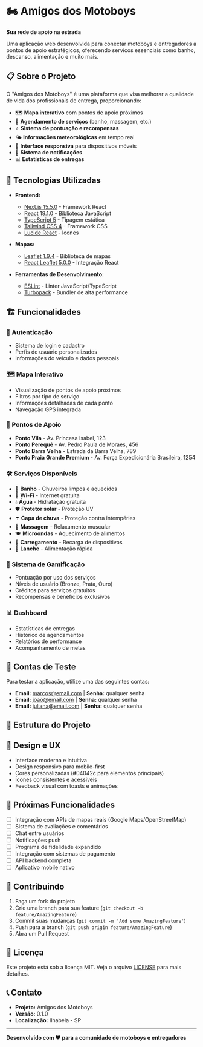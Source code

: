 
# 🏍️ Amigos dos Motoboys

**Sua rede de apoio na estrada**

Uma aplicação web desenvolvida para conectar motoboys e entregadores a pontos de apoio estratégicos, oferecendo serviços essenciais como banho, descanso, alimentação e muito mais.

## 📋 Sobre o Projeto

O "Amigos dos Motoboys" é uma plataforma que visa melhorar a qualidade de vida dos profissionais de entrega, proporcionando:

- 🗺️ **Mapa interativo** com pontos de apoio próximos
- 🚿 **Agendamento de serviços** (banho, massagem, etc.)
- ⭐ **Sistema de pontuação e recompensas**
- 🌤️ **Informações meteorológicas** em tempo real
- 📱 **Interface responsiva** para dispositivos móveis
- 🔔 **Sistema de notificações**
- 📊 **Estatísticas de entregas**

## 🚀 Tecnologias Utilizadas

- **Frontend:**
  - [Next.js 15.5.0](https://nextjs.org/) - Framework React
  - [React 19.1.0](https://reactjs.org/) - Biblioteca JavaScript
  - [TypeScript 5](https://www.typescriptlang.org/) - Tipagem estática
  - [Tailwind CSS 4](https://tailwindcss.com/) - Framework CSS
  - [Lucide React](https://lucide.dev/) - Ícones

- **Mapas:**
  - [Leaflet 1.9.4](https://leafletjs.com/) - Biblioteca de mapas
  - [React Leaflet 5.0.0](https://react-leaflet.js.org/) - Integração React

- **Ferramentas de Desenvolvimento:**
  - [ESLint](https://eslint.org/) - Linter JavaScript/TypeScript
  - [Turbopack](https://turbo.build/pack) - Bundler de alta performance

## 🏗️ Funcionalidades

### 🔐 Autenticação
- Sistema de login e cadastro
- Perfis de usuário personalizados
- Informações do veículo e dados pessoais

### 🗺️ Mapa Interativo
- Visualização de pontos de apoio próximos
- Filtros por tipo de serviço
- Informações detalhadas de cada ponto
- Navegação GPS integrada

### 🏪 Pontos de Apoio
- **Ponto Vila** - Av. Princesa Isabel, 123
- **Ponto Perequê** - Av. Pedro Paula de Moraes, 456
- **Ponto Barra Velha** - Estrada da Barra Velha, 789
- **Ponto Praia Grande Premium** - Av. Força Expedicionária Brasileira, 1254

### 🛠️ Serviços Disponíveis
- 🚿 **Banho** - Chuveiros limpos e aquecidos
- 📶 **Wi-Fi** - Internet gratuita
- 💧 **Água** - Hidratação gratuita
- 🛡️ **Protetor solar** - Proteção UV
- ☂️ **Capa de chuva** - Proteção contra intempéries
- 💆 **Massagem** - Relaxamento muscular
- 🍽️ **Microondas** - Aquecimento de alimentos
- 🔋 **Carregamento** - Recarga de dispositivos
- 🍕 **Lanche** - Alimentação rápida

### 🎯 Sistema de Gamificação
- Pontuação por uso dos serviços
- Níveis de usuário (Bronze, Prata, Ouro)
- Créditos para serviços gratuitos
- Recompensas e benefícios exclusivos

### 📊 Dashboard
- Estatísticas de entregas
- Histórico de agendamentos
- Relatórios de performance
- Acompanhamento de metas

## 🧪 Contas de Teste

Para testar a aplicação, utilize uma das seguintes contas:

- **Email:** marcos@email.com | **Senha:** qualquer senha
- **Email:** joao@email.com | **Senha:** qualquer senha  
- **Email:** juliana@email.com | **Senha:** qualquer senha


## 📱 Estrutura do Projeto

## 🎨 Design e UX

- Interface moderna e intuitiva
- Design responsivo para mobile-first
- Cores personalizadas (#04042c para elementos principais)
- Ícones consistentes e acessíveis
- Feedback visual com toasts e animações

## 🌟 Próximas Funcionalidades

- [ ] Integração com APIs de mapas reais (Google Maps/OpenStreetMap)
- [ ] Sistema de avaliações e comentários
- [ ] Chat entre usuários
- [ ] Notificações push
- [ ] Programa de fidelidade expandido
- [ ] Integração com sistemas de pagamento
- [ ] API backend completa
- [ ] Aplicativo mobile nativo

## 🤝 Contribuindo

1. Faça um fork do projeto
2. Crie uma branch para sua feature (`git checkout -b feature/AmazingFeature`)
3. Commit suas mudanças (`git commit -m 'Add some AmazingFeature'`)
4. Push para a branch (`git push origin feature/AmazingFeature`)
5. Abra um Pull Request

## 📄 Licença

Este projeto está sob a licença MIT. Veja o arquivo [LICENSE](LICENSE) para mais detalhes.

## 📞 Contato

- **Projeto:** Amigos dos Motoboys
- **Versão:** 0.1.0
- **Localização:** Ilhabela - SP

---

**Desenvolvido com ❤️ para a comunidade de motoboys e entregadores**